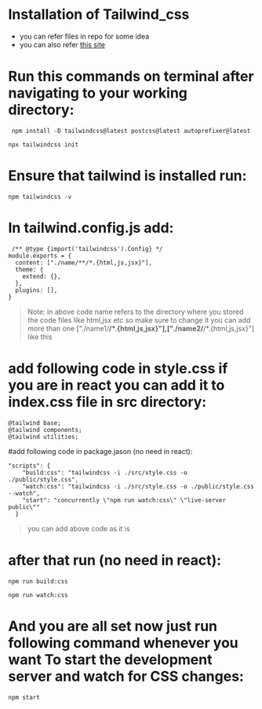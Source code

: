 # Installation of Tailwind_css


- you can refer files in repo for some idea
- you can also refer [ this site ](https://tailwindcss.com/docs/installation)



# Run this commands on terminal after navigating to your working directory:

``` npm install -D tailwindcss@latest postcss@latest autoprefixer@latest```

``` npx tailwindcss init ```



# Ensure that tailwind is installed run: 
``` npm tailwindcss -v ```



# In tailwind.config.js add:

```
 /** @type {import('tailwindcss').Config} */
module.exports = {
  content: ["./name/**/*.{html,js,jsx}"],
  theme: {
    extend: {},
  },
  plugins: [],
}
```


> Note: in above code name refers to the directory where you stored the code files like html,jsx etc so make sure to change it
> you can add more than one ["./name1/**/*.{html,js,jsx}"],["./name2/**/*.{html,js,jsx}"] like this



# add following code in style.css if you are in react you can add it to index.css file in src directory:

```
@tailwind base;
@tailwind components;
@tailwind utilities;
 ```


#add following code in package.jason (no need in react):

```
"scripts": {
    "build:css": "tailwindcss -i ./src/style.css -o ./public/style.css",
    "watch:css": "tailwindcss -i ./src/style.css -o ./public/style.css --watch",
    "start": "concurrently \"npm run watch:css\" \"live-server public\""
  }
```

> you can add above code as it is 


# after that run (no need in react):

```
npm run build:css
```
```
npm run watch:css
```

# And you are all set now just run following command whenever you want To start the development server and watch for CSS changes:

```
npm start
```

  
